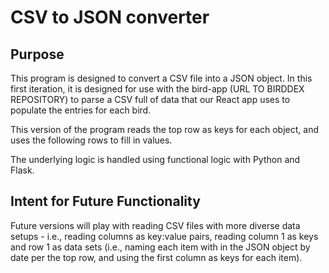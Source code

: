 # CSV to JSON converter

## Purpose

This program is designed to convert a CSV file into a JSON object. In this first iteration, it is designed for use with the bird-app (URL TO BIRDDEX REPOSITORY) to parse a CSV full of data that our React app uses to populate the entries for each bird. 

This version of the program reads the top row as keys for each object, and uses the following rows to fill in values.

The underlying logic is handled using functional logic with Python and Flask.

## Intent for Future Functionality

Future versions will play with reading CSV files with more diverse data setups - i.e., reading columns as key:value pairs, reading column 1 as keys and row 1 as data sets (i.e., naming each item with in the JSON object by date per the top row, and using the first column as keys for each item).